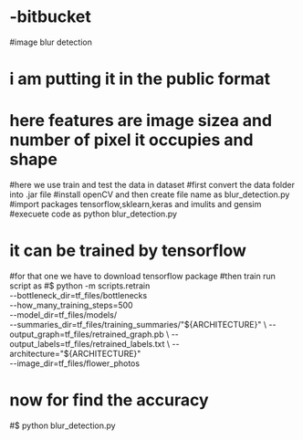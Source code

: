 # -bitbucket
#image blur detection
# i am putting it in the public format
# here features are image sizea  and number of pixel it occupies and shape
#here we use train and test the data in dataset
#first convert the data folder into .jar file
#install openCV and then create file name as blur_detection.py
#import packages tensorflow,sklearn,keras and imulits and gensim
#execuete code as python blur_detection.py
# it can be trained by tensorflow 
#for that one we have to download tensorflow package
#then train run script as
#$ python -m scripts.retrain \
  --bottleneck_dir=tf_files/bottlenecks \
  --how_many_training_steps=500 \
  --model_dir=tf_files/models/ \
  --summaries_dir=tf_files/training_summaries/"${ARCHITECTURE}" \
  --output_graph=tf_files/retrained_graph.pb \
  --output_labels=tf_files/retrained_labels.txt \
  --architecture="${ARCHITECTURE}" \
  --image_dir=tf_files/flower_photos
  # now for find the accuracy 
  #$ python  blur_detection.py
